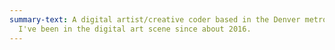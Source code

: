 ```yaml
---
summary-text: A digital artist/creative coder based in the Denver metro area.
  I've been in the digital art scene since about 2016.
---
```

